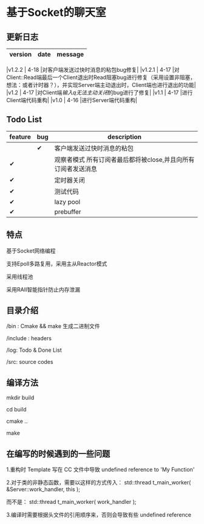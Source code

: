 # 基于Socket的聊天室
## 更新日志
| version   | date      | message   |
| ----      |    ----   | ----      |

|v1.2.2       |   4-18    |对客户端发送过快时消息的粘包bug修复|
|v1.2.1       |   4-17    |对Client::Read端最后一个Client退出时Read阻塞bug进行修复（采用设置非阻塞，想法：或者计时器？），并实现Server端主动退出时，Client端也进行退出的功能|
|v1.2       |   4-17    |对Client端*输入q无法主动关闭*的bug进行了修复|
|v1.1       |   4-17    |进行Client端代码重构|
|v1.0       |   4-16    |进行Server端代码重构|
## Todo List

|feature|bug| description|
|----|----|----|
| |&#x2714; |客户端发送过快时消息的粘包|
| &#x2714; ||观察者模式 所有订阅者最后都将被close,并且向所有订阅者发送消息|
| &#x2714; ||定时器关闭|
| &#x2714; ||测试代码|
| &#x2714; ||lazy pool|
| &#x2714; ||prebuffer|

## 特点
基于Socket网络编程

支持Epoll多路复用，采用主从Reactor模式

采用线程池

采用RAII智能指针防止内存泄漏
## 目录介绍
/bin :      Cmake && make 生成二进制文件

/include :  headers

/log:       Todo & Done List

/src:       source codes
## 编译方法
mkdir build

cd build

cmake ..

make

## 在编写的时候遇到的一些问题
1.重构时 Template 写在 CC 文件中导致 undefined reference to 'My Function'

2.对于类的非静态函数，需要以这样的方式传入：
std::thread t_main_worker(
        &Server::work_handler, this
);

而不是：
std::thread t_main_worker(
        work_handler
);

3.编译时需要根据头文件的引用顺序来，否则会导致有些 undefined reference